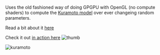 Uses the old fashioned way of doing GPGPU with OpenGL (no compute shaders) to compute the [Kuramoto model](https://en.wikipedia.org/wiki/Kuramoto_model) over ever changeing random parameters.

Read a bit about it [here](https://jerboa.app/blog/gpgpuAndKuramoto.html) 

Check it out [in action here](https://youtu.be/tKi5Sf82aZY)
![thumb](https://github.com/user-attachments/assets/cb3d795c-9dd2-45f4-934e-74d3ee343d37)

![kuramoto](https://github.com/user-attachments/assets/993cd011-4590-4ad3-b8af-d0dce13cf09b)

